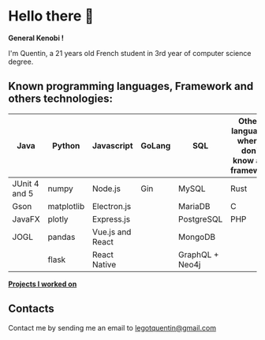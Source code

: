 # Hello there 👋

**General Kenobi !**

I'm Quentin, a 21 years old French student in 3rd year of computer science degree.

## Known programming languages, Framework and others technologies:


| Java          | Python     | Javascript       | GoLang | SQL             | Others languages where I don't know any framework |
|---------------|------------|------------------|--------|-----------------|---------------------------------------------------|
| JUnit 4 and 5 | numpy      | Node.js          | Gin    | MySQL           | Rust
| Gson          | matplotlib | Electron.js      |        | MariaDB         | C
| JavaFX        | plotly     | Express.js       |        | PostgreSQL      | PHP
| JOGL          | pandas     | Vue.js and React |        | MongoDB         |
|               | flask      | React Native     |        | GraphQL + Neo4j |

**[Projects I worked on](https://quentinlegot.github.io/projects.html)**

## Contacts

Contact me by sending me an email to [legotquentin@gmail.com](mailto:legotquentin@gmail.com)
